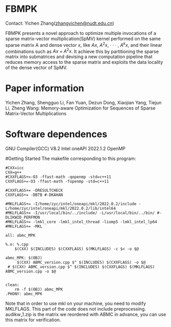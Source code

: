# FBMPK

Contact: Yichen Zhang(zhangyichen@nudt.edu.cn)

FBMPK presents a novel approach to optimize multiple invocations of a sparse matrix-vector multiplication(SpMV) kernel performed on the same sparse matrix A and dense
vector x, like $Ax$, $A^2x$, · · · , $A^kx$, and their linear combinations such as $Ax + A^2x$. It achieve this by partitioning the sparse matrix into submatrices and devising a new computation pipeline that reduces memory access to the sparse matrix and exploits the data locality of the dense vector of SpMV. 

# Paper information

Yichen Zhang, Shengguo Li, Fan Yuan, Dezun Dong, Xiaojian Yang, Tiejun Li, Zheng Wang: Memory-aware Optimization for Sequences of Sparse Matrix-Vector Multiplications

# Software dependences
GNU Compiler(GCC) V8.2
Intel oneAPI 2022.1.2
OpenMP

#Getting Started
The makefile corresponding to this program:

    #CXX=icc
    CXX=g++
    #CXXFLAGS+=-O3 -ffast-math -qopenmp -std=c++11
    CXXFLAGS+=-O3 -ffast-math -fopenmp -std=c++11

    #CXXFLAGS+= -DRESULTCHECK
    CXXFLAGS+= -DBTB #-DKAHAN

    #MKLFLAGS+= -I/home/zyc/intel/oneapi/mkl/2022.0.2/include -L/home/zyc/intel/oneapi/mkl/2022.0.2/lib/intel64
    #MKLFLAGS+= -I/usr/local/bin/../include/ -L/usr/local/bin/../bin/ #-DLIKWID_PERFMON
    #MKLFLAGS+= -lmkl_core -lmkl_intel_thread -liomp5 -lmkl_intel_lp64
    #MKLFLAGS+= -MKL

    all: abmc_MPK 

    %.o: %.cpp
	    $(CXX) $(INCLUDES) $(CXXFLAGS) $(MKLFLAGS) -c $< -o $@

    abmc_MPK: $(OBJ) 
	     $(CXX) ABMC_version.cpp $^ $(INCLUDES) $(CXXFLAGS) -o $@
     # $(CXX) ABMC_version.cpp $^ $(INCLUDES) $(CXXFLAGS) $(MKLFLAGS) ABMC_version.cpp -o $@


    clean:
	    rm -f $(OBJ) abmc_MPK
    .PHONY: abmc_MPK 
    
 Note that in order to use mkl on your machine, you need to modify MKLFLAGS.
 This part of the code does not include preprocessing. audikw_1.zip is the matrix we reordered with ABMC in advance, you can use this matrix for verification.
 
